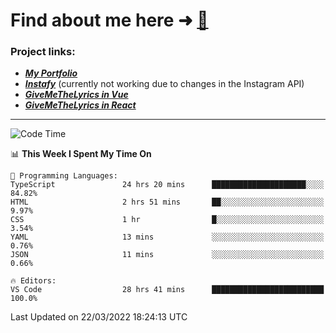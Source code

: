 # Find about me here ➜ [🧑](https://pauabella.dev)

### Project links:
- ***[My Portfolio](https://pauabella.dev)***
- ***[Instafy](https://instafy.me)*** (currently not working due to changes in the Instagram API)
- ***[GiveMeTheLyrics in Vue](https://lyrics.pauabella.dev)***
- ***[GiveMeTheLyrics in React](https://pauabella.dev/GiveMeTheLyrics)***

---
<!--START_SECTION:waka-->
![Code Time](http://img.shields.io/badge/Code%20Time-870%20hrs%2041%20mins-blue)

📊 **This Week I Spent My Time On** 

```text
💬 Programming Languages: 
TypeScript               24 hrs 20 mins      █████████████████████░░░░   84.82% 
HTML                     2 hrs 51 mins       ██░░░░░░░░░░░░░░░░░░░░░░░   9.97% 
CSS                      1 hr                █░░░░░░░░░░░░░░░░░░░░░░░░   3.54% 
YAML                     13 mins             ░░░░░░░░░░░░░░░░░░░░░░░░░   0.76% 
JSON                     11 mins             ░░░░░░░░░░░░░░░░░░░░░░░░░   0.66%

🔥 Editors: 
VS Code                  28 hrs 41 mins      █████████████████████████   100.0%

```


 Last Updated on 22/03/2022 18:24:13 UTC
<!--END_SECTION:waka-->
